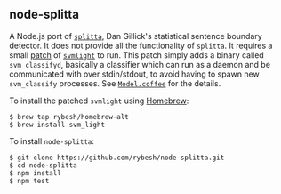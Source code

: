 node-splitta
------------

A Node.js port of [`splitta`](http://code.google.com/p/splitta/), Dan Gillick's statistical sentence boundary detector. It does not provide all the functionality of `splitta`. It requires a small [patch](https://github.com/rybesh/homebrew-alt/blob/master/svm_light.rb) of [`svmlight`](http://svmlight.joachims.org/) to run. This patch simply adds a binary called `svm_classifyd`, basically a classifier which can run as a daemon and be communicated with over stdin/stdout, to avoid having to spawn new `svm_classify` processes. See [`Model.coffee`](https://github.com/rybesh/node-splitta/blob/master/src/Model.coffee) for the details.

To install the patched `svmlight` using [Homebrew](http://mxcl.github.com/homebrew/): 

    $ brew tap rybesh/homebrew-alt
    $ brew install svm_light

To install `node-splitta`:

    $ git clone https://github.com/rybesh/node-splitta.git
    $ cd node-splitta
    $ npm install
    $ npm test 

